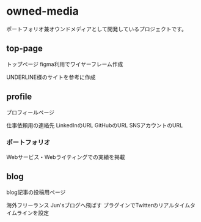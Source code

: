 # owned-media
ポートフォリオ兼オウンドメディアとして開発しているプロジェクトです。


## top-page
トップページ
figma利用でワイヤーフレーム作成

UNDERLINE様のサイトを参考に作成

## profile
プロフィールページ

仕事依頼用の連絡先
LinkedInのURL
GitHubのURL
SNSアカウントのURL

### ポートフォリオ
Webサービス・Webライティングでの実績を掲載

## blog
blog記事の投稿用ページ

海外フリーランス Jun'sブログへ飛ばす
プラグインでTwitterのリアルタイムタイムラインを設定

